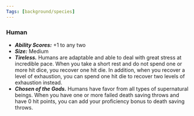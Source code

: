 ```yaml
---
Tags: [background/species]
---
```

### Human
- ***Ability Scores:*** +1 to any two
- ***Size:*** Medium
- ***Tireless.*** Humans are adaptable and able to deal with great stress at incredible pace. When you take a short rest and do not spend one or more hit dice, you recover one hit die. In addition, when you recover a level of exhaustion, you can spend one hit die to recover two levels of exhaustion instead.
- ***Chosen of the Gods.*** Humans have favor from all types of supernatural beings. When you have one or more failed death saving throws and have 0 hit points, you can add your proficiency bonus to death saving throws.